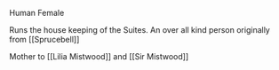 Human Female 

Runs the house keeping of the Suites. An over all kind person originally from [[Sprucebell]] 

Mother to [[Lilia Mistwood]] and [[Sir Mistwood]] 
